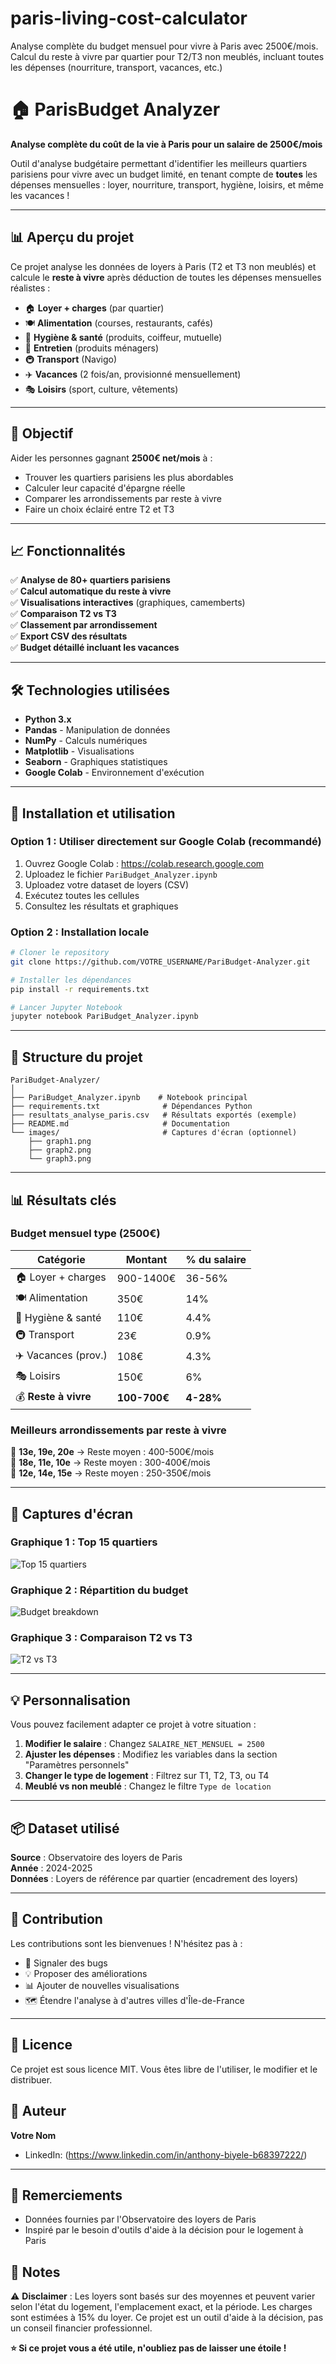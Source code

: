 # paris-living-cost-calculator
Analyse complète du budget mensuel pour vivre à Paris avec 2500€/mois.  Calcul du reste à vivre par quartier pour T2/T3 non meublés,  incluant toutes les dépenses (nourriture, transport, vacances, etc.)
# 🏠 ParisBudget Analyzer

**Analyse complète du coût de la vie à Paris pour un salaire de 2500€/mois**

Outil d'analyse budgétaire permettant d'identifier les meilleurs quartiers parisiens pour vivre avec un budget limité, en tenant compte de **toutes** les dépenses mensuelles : loyer, nourriture, transport, hygiène, loisirs, et même les vacances !

---

## 📊 Aperçu du projet

Ce projet analyse les données de loyers à Paris (T2 et T3 non meublés) et calcule le **reste à vivre** après déduction de toutes les dépenses mensuelles réalistes :

- 🏠 **Loyer + charges** (par quartier)
- 🍽️ **Alimentation** (courses, restaurants, cafés)
- 🧴 **Hygiène & santé** (produits, coiffeur, mutuelle)
- 🧹 **Entretien** (produits ménagers)
- 🚇 **Transport** (Navigo)
- ✈️ **Vacances** (2 fois/an, provisionné mensuellement)
- 🎭 **Loisirs** (sport, culture, vêtements)

---

## 🎯 Objectif

Aider les personnes gagnant **2500€ net/mois** à :
- Trouver les quartiers parisiens les plus abordables
- Calculer leur capacité d'épargne réelle
- Comparer les arrondissements par reste à vivre
- Faire un choix éclairé entre T2 et T3

---

## 📈 Fonctionnalités

✅ **Analyse de 80+ quartiers parisiens**  
✅ **Calcul automatique du reste à vivre**  
✅ **Visualisations interactives** (graphiques, camemberts)  
✅ **Comparaison T2 vs T3**  
✅ **Classement par arrondissement**  
✅ **Export CSV des résultats**  
✅ **Budget détaillé incluant les vacances**  

---

## 🛠️ Technologies utilisées

- **Python 3.x**
- **Pandas** - Manipulation de données
- **NumPy** - Calculs numériques
- **Matplotlib** - Visualisations
- **Seaborn** - Graphiques statistiques
- **Google Colab** - Environnement d'exécution

---

## 🚀 Installation et utilisation

### Option 1 : Utiliser directement sur Google Colab (recommandé)

1. Ouvrez Google Colab : https://colab.research.google.com
2. Uploadez le fichier `PariBudget_Analyzer.ipynb`
3. Uploadez votre dataset de loyers (CSV)
4. Exécutez toutes les cellules
5. Consultez les résultats et graphiques

### Option 2 : Installation locale
```bash
# Cloner le repository
git clone https://github.com/VOTRE_USERNAME/PariBudget-Analyzer.git

# Installer les dépendances
pip install -r requirements.txt

# Lancer Jupyter Notebook
jupyter notebook PariBudget_Analyzer.ipynb
```

---

## 📁 Structure du projet
```
PariBudget-Analyzer/
│
├── PariBudget_Analyzer.ipynb    # Notebook principal
├── requirements.txt              # Dépendances Python
├── resultats_analyse_paris.csv   # Résultats exportés (exemple)
├── README.md                     # Documentation
└── images/                       # Captures d'écran (optionnel)
    ├── graph1.png
    ├── graph2.png
    └── graph3.png
```

---

## 📊 Résultats clés

### Budget mensuel type (2500€)

| Catégorie | Montant | % du salaire |
|-----------|---------|--------------|
| 🏠 Loyer + charges | 900-1400€ | 36-56% |
| 🍽️ Alimentation | 350€ | 14% |
| 🧴 Hygiène & santé | 110€ | 4.4% |
| 🚇 Transport | 23€ | 0.9% |
| ✈️ Vacances (prov.) | 108€ | 4.3% |
| 🎭 Loisirs | 150€ | 6% |
| 💰 **Reste à vivre** | **100-700€** | **4-28%** |

### Meilleurs arrondissements par reste à vivre

🥇 **13e, 19e, 20e** → Reste moyen : 400-500€/mois  
🥈 **18e, 11e, 10e** → Reste moyen : 300-400€/mois  
🥉 **12e, 14e, 15e** → Reste moyen : 250-350€/mois  

---

## 📸 Captures d'écran

### Graphique 1 : Top 15 quartiers
![Top 15 quartiers](images/graph1.png)

### Graphique 2 : Répartition du budget
![Budget breakdown](images/graph2.png)

### Graphique 3 : Comparaison T2 vs T3
![T2 vs T3](images/graph3.png)

---

## 💡 Personnalisation

Vous pouvez facilement adapter ce projet à votre situation :

1. **Modifier le salaire** : Changez `SALAIRE_NET_MENSUEL = 2500`
2. **Ajuster les dépenses** : Modifiez les variables dans la section "Paramètres personnels"
3. **Changer le type de logement** : Filtrez sur T1, T2, T3, ou T4
4. **Meublé vs non meublé** : Changez le filtre `Type de location`

---

## 📦 Dataset utilisé

**Source** : Observatoire des loyers de Paris  
**Année** : 2024-2025  
**Données** : Loyers de référence par quartier (encadrement des loyers)

---

## 🤝 Contribution

Les contributions sont les bienvenues ! N'hésitez pas à :
- 🐛 Signaler des bugs
- 💡 Proposer des améliorations
- 📊 Ajouter de nouvelles visualisations
- 🗺️ Étendre l'analyse à d'autres villes d'Île-de-France

---

## 📜 Licence

Ce projet est sous licence MIT. Vous êtes libre de l'utiliser, le modifier et le distribuer.



## 👤 Auteur

**Votre Nom**  
- LinkedIn: (https://www.linkedin.com/in/anthony-biyele-b68397222/)


---

## 🙏 Remerciements

- Données fournies par l'Observatoire des loyers de Paris
- Inspiré par le besoin d'outils d'aide à la décision pour le logement à Paris



## 📝 Notes

⚠️ **Disclaimer** : Les loyers sont basés sur des moyennes et peuvent varier selon l'état du logement, l'emplacement exact, et la période. Les charges sont estimées à 15% du loyer. Ce projet est un outil d'aide à la décision, pas un conseil financier professionnel.



**⭐ Si ce projet vous a été utile, n'oubliez pas de laisser une étoile !**

